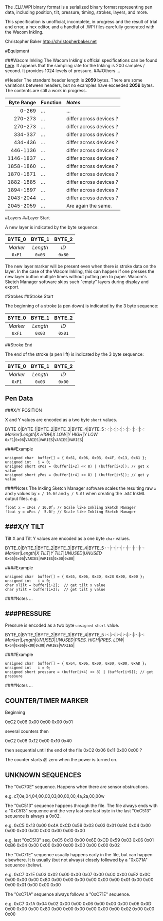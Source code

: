 The .ELI/.WPI binary format is a serialized binary format representing pen data, including position, tilt, pressure, timing, strokes, layers, and more.

This specification is unofficial, incomplete, in progress and the result of trial and error, a hex editor, and a handful of .WPI files carefully generated with the Wacom Inkling.

Christopher Baker <http://christopherbaker.net>

#Equipment

###Wacom Inkling
The Wacom Inkling's official specifications can be found [here](http://www.wacom.com/en/Products/Inkling/Inkling-Technical-Specifics.aspx).  It appears that the sampling rate for the Inkling is 200 samples / second.  It provides 1024 levels of pressure.
###Others
…

#Header
The standard header length is **2059** bytes.  There are some variations between headers, but no examples have exceeded **2059** bytes.  The contents are still a work in progress.

|Byte Range|Function|_Notes_
|-:|:-|:-
|0-269|…|…
|270-273|…|differ across devices ?
|270-273|…|differ across devices ?
|334-337|…|differ across devices ?
|434-436|…|differ across devices ?
|446-1136|…|differ across devices ?
|1146-1837|…|differ across devices ?
|1858-1860|…|differ across devices ?
|1870-1871|…|differ across devices ?
|1882-1885|…|differ across devices ?
|1894-1897|…|differ across devices ?
|2043-2044|…|differ across devices ?
|2045-2059|…|Are again the same.

#Layers
##Layer Start

A new layer is indicated by the byte sequence:


BYTE_0|BYTE_1|BYTE_2
:-:|:-:|:-:
*Marker*|*Length*|*ID*
`0xF1`|`0x03`|`0x80`


The new layer marker will be present even when there is stroke data on the layer.  In the case of the Wacom Inkling, this can happen if one presses the new layer button multiple times without putting pen to paper.  Wacom's Sketch Manager software skips such "empty" layers during display and export.

#Strokes
##Stroke Start

The beginning of a stroke (a pen down) is indicated by the 3 byte sequence:

BYTE_0|BYTE_1|BYTE_2
:-:|:-:|:-:
*Marker*|*Length*|*ID*
`0xF1`|`0x03`|`0x01`

##Stroke End

The end of the stroke (a pen lift) is indicated by the 3 byte sequence:

BYTE_0|BYTE_1|BYTE_2
:-:|:-:|:-:
*Marker*|*Length*|*ID*
`0xF1`|`0x03`|`0x00`

Pen Data
--------

###X/Y POSITION

X and Y values are encoded as a two byte `short` values.

BYTE_0|BYTE_1|BYTE_2|BYTE_3|BYTE_4|BYTE_5
:-:|:-:|:-:|:-:|:-:|:-:|:-:
*Marker*|*Length*|*X HIGH*|*X LOW*|*Y HIGH*|*Y LOW*
`0xF1`|`0x06`|`VARIES`|`VARIES`|`VARIES`|`VARIES`|

####Example

```
unsigned char  buffer[] = { 0x61, 0x06, 0x03, 0x4F, 0x13, 0x61 };
unsigned int   i = 0;
unsigned short xPos = (buffer[i+2] << 8) | (buffer[i+3]); // get x value
unsigned short yPos = (buffer[i+4] << 8) | (buffer[i+5]); // get y value

```

####Notes
The Inkling Sketch Manager software scales the resulting raw `x` and `y` values by `x / 10.0f` and `y / 5.0f` when creating the `.WAC` InkML output files. e.g.

```
float x = xPos / 10.0f; // Scale like Inkling Sketch Manager
float y = xPos /  5.0f; // Scale like Inkling Sketch Manager
```

###X/Y TILT
----

Tilt X and Tilt Y values are encoded as a one byte `char` values.

BYTE_0|BYTE_1|BYTE_2|BYTE_3|BYTE_4|BYTE_5
:-:|:-:|:-:|:-:|:-:|:-:|:-:
*Marker*|*Length*|*X TILT*|*Y TILT*|*UNUSED*|*UNUSED*
`0x65`|`0x06`|`VARIES`|`VARIES`|`0x00`|`0x00`|

####Example

```
unsigned char  buffer[] = { 0x65, 0x06, 0x3D, 0x28 0x00, 0x00 };
unsigned int   i = 0;
char xTilt = buffer[i+2];  // get tilt x value
char yTilt = buffer[i+3];  // get tilt y value

```

####Notes
...


###PRESSURE
----

Pressure is encoded as a two byte `unsigned short` value.

BYTE_0|BYTE_1|BYTE_2|BYTE_3|BYTE_4|BYTE_5
:-:|:-:|:-:|:-:|:-:|:-:|:-:
*Marker*|*Length*|*UNUSED*|*UNUSED*|*PRES. HIGH*|*PRES. LOW*|
`0x64`|`0x06`|`0x00`|`0x00`|`VARIES`|`VARIES`|

####Example

```
unsigned char  buffer[] = { 0x64, 0x06, 0x00, 0x00, 0x00, 0xAD };
unsigned int   i = 0;
unsigned short pressure = (buffer[i+4] << 8) | (buffer[i+5]); // get pressure 
```

####Notes
...


COUNTER/TIMER MARKER
--------------------

Beginning

0xC2 0x06 0x00 0x00 0x00 0x01

several counters then

0xC2 0x06 0x12 0x00 0x10 0x40

then sequential until the end of the file
0xC2 0x06 0x11 0x00 0x00 ?

The counter starts @ zero when the power is turned on.



UNKNOWN SEQUENCES
--------------------

The "0xC70E" sequence.  Happens when there are sensor obstructions.

e.g.
c7,0e,04,04,00,00,03,00,00,00,4a,2a,00,00w

The "0xC513" sequence happens through the file.  The file always ends with a "0xC513" sequence and the very last one last byte in the last "0xC513" sequence is always a 0x02.

e.g.
0xC5 0x13 0x00 0x4A 0xCD 0x59 0x03 0x03 0x01 0x94 0x04 0x00 0x00 0x00 0x00 0x00 0x00 0x00 0x00

e.g. last "0xC513" seq.
0xC5 0x13 0x00 0x6E 0xCD 0x59 0x03 0x06 0x01 0xB6 0x04 0x00 0x00 0x00 0x00 0x00 0x00 0x00 0x02

The "0xC71E" sequence usually happens early in the file, but can happen elsewhere.  It is usually (but not always) closely followed by a "0xC71A" sequence (below).

e.g.
0xC7 0x1E 0x03 0x02 0x00 0x00 0x07 0x00 0x00 0x00 0xE2 0x0C 0x00 0x00 0x00 0x80 0x00 0x00 0x00 0x00 0x00 0x00 0x01 0x00 0x00 0x00 0x01 0x00 0x00 0x00

The "0xC71A" sequence always follows a "0xC71E" sequence.

e.g.
0xC7 0x1A 0x04 0x02 0x00 0x00 0x06 0x00 0x00 0x00 0x06 0x0D 0x00 0x00 0x00 0x80 0x00 0x00 0x00 0x00 0x00 0x00 0x02 0x00 0x00 0x00



